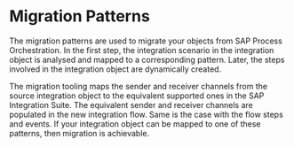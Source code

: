 <!-- loio40c080fbf9b94d59b1ccbcdf32d1125f -->

# Migration Patterns

The migration patterns are used to migrate your objects from SAP Process Orchestration. In the first step, the integration scenario in the integration object is analysed and mapped to a corresponding pattern. Later, the steps involved in the integration object are dynamically created.

The migration tooling maps the sender and receiver channels from the source integration object to the equivalent supported ones in the SAP Integration Suite. The equivalent sender and receiver channels are populated in the new integration flow. Same is the case with the flow steps and events. If your integration object can be mapped to one of these patterns, then migration is achievable.

